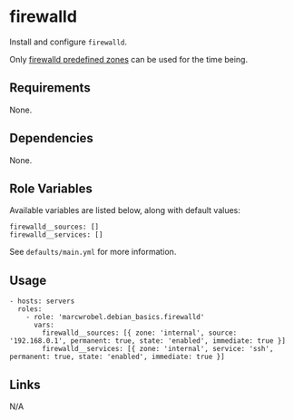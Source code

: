 # firewalld

Install and configure `firewalld`.

Only [firewalld predefined zones](https://firewalld.org/documentation/zone/predefined-zones.html) can be used for the
time being.

## Requirements

None.

## Dependencies

None.

## Role Variables

Available variables are listed below, along with default values:

    firewalld__sources: []
    firewalld__services: []

See `defaults/main.yml` for more information.

## Usage

    - hosts: servers
      roles:
        - role: 'marcwrobel.debian_basics.firewalld'
          vars:
            firewalld__sources: [{ zone: 'internal', source: '192.168.0.1', permanent: true, state: 'enabled', immediate: true }]
            firewalld__services: [{ zone: 'internal', service: 'ssh', permanent: true, state: 'enabled', immediate: true }]

## Links

N/A

